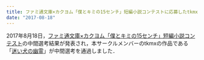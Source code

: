 ```yaml
---
title: ファミ通文庫×カクヨム「僕とキミの15センチ」短編小説コンテストに応募したtkmxの作品が中間選考を通過しました
date: "2017-08-18"
---
```

2017年8月18日，<a href="https://kakuyomu.jp/contests/famitsu_short_story/nominated">ファミ通文庫×カクヨム「僕とキミの15センチ」短編小説コンテスト</a>の中間選考結果が発表され，本サークルメンバーのtkmxの作品である「<a href="https://kakuyomu.jp/works/1177354054883435005">迷い犬の幽霊</a>」が中間選考を通過しました．

